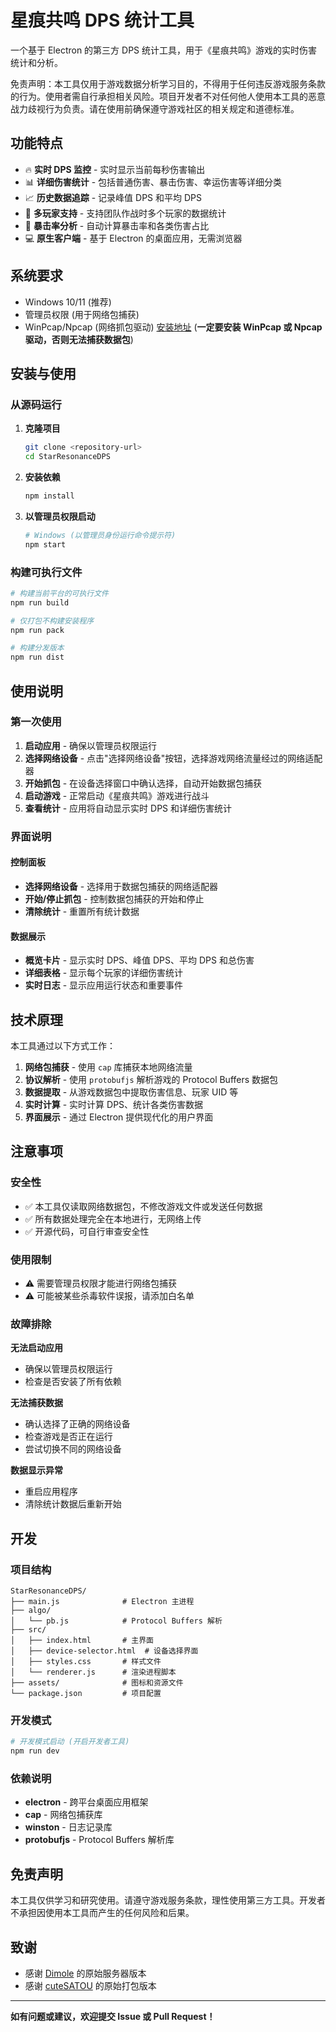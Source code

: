 # 星痕共鸣 DPS 统计工具

一个基于 Electron 的第三方 DPS 统计工具，用于《星痕共鸣》游戏的实时伤害统计和分析。

免责声明：本工具仅用于游戏数据分析学习目的，不得用于任何违反游戏服务条款的行为。使用者需自行承担相关风险。项目开发者不对任何他人使用本工具的恶意战力歧视行为负责。请在使用前确保遵守游戏社区的相关规定和道德标准。

## 功能特点

- 🔥 **实时 DPS 监控** - 实时显示当前每秒伤害输出
- 📊 **详细伤害统计** - 包括普通伤害、暴击伤害、幸运伤害等详细分类
- 📈 **历史数据追踪** - 记录峰值 DPS 和平均 DPS
- 👥 **多玩家支持** - 支持团队作战时多个玩家的数据统计
- 🎯 **暴击率分析** - 自动计算暴击率和各类伤害占比
- 💻 **原生客户端** - 基于 Electron 的桌面应用，无需浏览器

## 系统要求

- Windows 10/11 (推荐)
- 管理员权限 (用于网络包捕获)
- WinPcap/Npcap (网络抓包驱动) [安装地址](https://www.winpcap.org/install/bin/WinPcap_4_1_3.exe) (**一定要安装 WinPcap 或 Npcap 驱动，否则无法捕获数据包**)

## 安装与使用

### 从源码运行

1. **克隆项目**
   ```bash
   git clone <repository-url>
   cd StarResonanceDPS
   ```

2. **安装依赖**
   ```bash
   npm install
   ```

3. **以管理员权限启动**
   ```bash
   # Windows (以管理员身份运行命令提示符)
   npm start
   ```

### 构建可执行文件

```bash
# 构建当前平台的可执行文件
npm run build

# 仅打包不构建安装程序
npm run pack

# 构建分发版本
npm run dist
```

## 使用说明

### 第一次使用

1. **启动应用** - 确保以管理员权限运行
2. **选择网络设备** - 点击"选择网络设备"按钮，选择游戏网络流量经过的网络适配器
3. **开始抓包** - 在设备选择窗口中确认选择，自动开始数据包捕获
4. **启动游戏** - 正常启动《星痕共鸣》游戏进行战斗
5. **查看统计** - 应用将自动显示实时 DPS 和详细伤害统计

### 界面说明

#### 控制面板
- **选择网络设备** - 选择用于数据包捕获的网络适配器
- **开始/停止抓包** - 控制数据包捕获的开始和停止
- **清除统计** - 重置所有统计数据

#### 数据展示
- **概览卡片** - 显示实时 DPS、峰值 DPS、平均 DPS 和总伤害
- **详细表格** - 显示每个玩家的详细伤害统计
- **实时日志** - 显示应用运行状态和重要事件

## 技术原理

本工具通过以下方式工作：

1. **网络包捕获** - 使用 `cap` 库捕获本地网络流量
2. **协议解析** - 使用 `protobufjs` 解析游戏的 Protocol Buffers 数据包
3. **数据提取** - 从游戏数据包中提取伤害信息、玩家 UID 等
4. **实时计算** - 实时计算 DPS、统计各类伤害数据
5. **界面展示** - 通过 Electron 提供现代化的用户界面

## 注意事项

### 安全性
- ✅ 本工具仅读取网络数据包，不修改游戏文件或发送任何数据
- ✅ 所有数据处理完全在本地进行，无网络上传
- ✅ 开源代码，可自行审查安全性

### 使用限制
- ⚠️ 需要管理员权限才能进行网络包捕获
- ⚠️ 可能被某些杀毒软件误报，请添加白名单

### 故障排除

**无法启动应用**
- 确保以管理员权限运行
- 检查是否安装了所有依赖

**无法捕获数据**
- 确认选择了正确的网络设备
- 检查游戏是否正在运行
- 尝试切换不同的网络设备

**数据显示异常**
- 重启应用程序
- 清除统计数据后重新开始

## 开发

### 项目结构

```
StarResonanceDPS/
├── main.js              # Electron 主进程
├── algo/
│   └── pb.js            # Protocol Buffers 解析
├── src/
│   ├── index.html       # 主界面
│   ├── device-selector.html  # 设备选择界面
│   ├── styles.css       # 样式文件
│   └── renderer.js      # 渲染进程脚本
├── assets/              # 图标和资源文件
└── package.json         # 项目配置
```

### 开发模式

```bash
# 开发模式启动 (开启开发者工具)
npm run dev
```

### 依赖说明

- **electron** - 跨平台桌面应用框架
- **cap** - 网络包捕获库
- **winston** - 日志记录库
- **protobufjs** - Protocol Buffers 解析库

## 免责声明

本工具仅供学习和研究使用。请遵守游戏服务条款，理性使用第三方工具。开发者不承担因使用本工具而产生的任何风险和后果。

## 致谢

- 感谢 [Dimole](https://github.com/dmlgzs) 的原始服务器版本
- 感谢 [cuteSATOU](https://github.com/cuteSATOU) 的原始打包版本

---

**如有问题或建议，欢迎提交 Issue 或 Pull Request！**